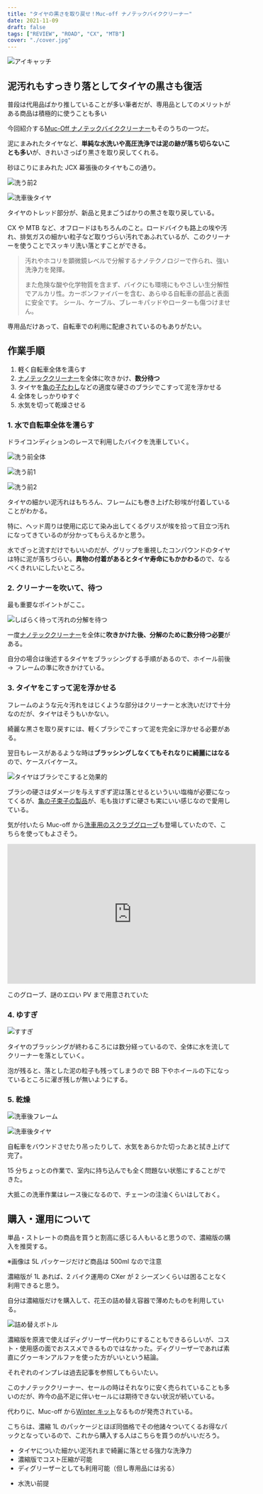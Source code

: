 ```yaml
---
title: "タイヤの黒さを取り戻せ！Muc-off ナノテックバイククリーナー"
date: 2021-11-09
draft: false
tags: ["REVIEW", "ROAD", "CX", "MTB"]
cover: "./cover.jpg"
---
```


![アイキャッチ](./eyecatch.jpg)

## 泥汚れもすっきり落としてタイヤの黒さも復活

普段は代用品ばかり推していることが多い筆者だが、専用品としてのメリットがある商品は積極的に使うことも多い

今回紹介する[Muc-Off ナノテックバイククリーナー](https://amzn.to/3GZvYpO)もそのうちの一つだ。

<LinkBox url="https://www.amazon.co.jp/gp/product/B07T1YW9BW/" isAmazonLink />

泥にまみれたタイヤなど、**単純な水洗いや高圧洗浄では泥の跡が落ち切らないことも多い**が、きれいさっぱり黒さを取り戻してくれる。

砂ほこりにまみれた JCX 幕張後のタイヤもこの通り。

![洗う前2](./before_tyre.jpg)

![洗車後タイヤ](./after_tyre.jpg)

タイヤのトレッド部分が、新品と見まごうばかりの黒さを取り戻している。

CX や MTB など、オフロードはもちろんのこと。ロードバイクも路上の埃や汚れ、排気ガスの細かい粒子など取りづらい汚れであふれているが、このクリーナーを使うことでスッキリ洗い落とすことができる。

> 汚れやホコリを顕微鏡レベルで分解するナノテクノロジーで作られ、強い洗浄力を発揮。
>
> また危険な酸や化学物質を含まず、バイクにも環境にもやさしい生分解性でアルカリ性。カーボンファイバーを含む、あらゆる自転車の部品と表面に安全です。 シール、ケーブル、ブレーキパッドやローターも傷つけません。

専用品だけあって、自転車での利用に配慮されているのもありがたい。

## 作業手順

1. 軽く自転車全体を濡らす
2. [ナノテッククリーナー](https://amzn.to/3GZvYpO)を全体に吹きかけ、**数分待つ**
3. タイヤを[亀の子たわし](https://amzn.to/30aQ93B)などの適度な硬さのブラシでこすって泥を浮かせる
4. 全体をしっかりゆすぐ
5. 水気を切って乾燥させる

### 1. 水で自転車全体を濡らす

ドライコンディションのレースで利用したバイクを洗車していく。

![洗う前全体](./before.jpg)

![洗う前1](./before_front.jpg)

![洗う前2](./before_tyre.jpg)

タイヤの細かい泥汚れはもちろん、フレームにも巻き上げた砂埃が付着していることがわかる。

特に、ヘッド周りは使用に応じて染み出してくるグリスが埃を拾って目立つ汚れになってきているのが分かってもらえるかと思う。

水でざっと流すだけでもいいのだが、グリップを重視したコンパウンドのタイヤは特に泥が落ちづらい。**異物の付着があるとタイヤ寿命にもかかわる**ので、なるべくきれいにしたいところ。

### 2. クリーナーを吹いて、待つ

最も重要なポイントがここ。

![しばらく待って汚れの分解を待つ](./soap.jpg)

一度[ナノテッククリーナー](https://amzn.to/3GZvYpO)を全体に**吹きかけた後、分解のために数分待つ必要**がある。

自分の場合は後述するタイヤをブラッシングする手順があるので、ホイール前後 → フレームの準に吹きかけている。

### 3. タイヤをこすって泥を浮かせる

フレームのような元々汚れをはじくような部分はクリーナーと水洗いだけで十分なのだが、タイヤはそうもいかない。

綺麗な黒さを取り戻すには、軽くブラシでこすって泥を完全に浮かせる必要がある。

翌日もレースがあるような時は**ブラッシングしなくてもそれなりに綺麗にはなる**ので、ケースバイケース。

![タイヤはブラシでこすると効果的](./brush_tyre.jpg)

ブラシの硬さはダメージを与えすぎず泥は落とせるといういい塩梅が必要になってくるが、[亀の子束子の製品](https://amzn.to/3H1mEBS)が、毛も抜けずに硬さも実にいい感じなので愛用している。

<LinkBox url="https://www.amazon.co.jp/gp/product/B01LZ4WFNF/" isAmazonLink />

気が付いたら Muc-off から[洗車用のスクラブグローブ](https://amzn.to/3c6tZSB)も登場していたので、こちらを使ってもよさそう。

<LinkBox url="https://www.amazon.co.jp/gp/product/B09KL22CKH/" isAmazonLink />

<iframe width="560" height="315" src="https://www.youtube.com/embed/fEcIikdl6yE" title="YouTube video player" frameborder="0" allow="accelerometer; autoplay; clipboard-write; encrypted-media; gyroscope; picture-in-picture" allowfullscreen></iframe>

このグローブ、謎のエロい PV まで用意されていた

### 4. ゆすぎ

![すすぎ](./susugi.jpg)

タイヤのブラッシングが終わるころには数分経っているので、全体に水を流してクリーナーを落としていく。

泡が残ると、落とした泥の粒子も残ってしまうので BB 下やホイールの下になっているところに濯ぎ残しが無いようにする。

### 5. 乾燥

![洗車後フレーム](./after_frame.jpg)

![洗車後タイヤ](./after_tyre.jpg)

自転車をバウンドさせたり吊ったりして、水気をあらかた切ったあと拭き上げて完了。

15 分ちょっとの作業で、室内に持ち込んでも全く問題ない状態にすることができた。

大抵この洗車作業はレース後になるので、チェーンの注油くらいはしておく。

## 購入・運用について

単品・ストレートの商品を買うと割高に感じる人もいると思うので、濃縮版の購入を推奨する。

<LinkBox url="https://www.amazon.co.jp/gp/product/B07T22FKHB/" isAmazonLink />

※画像は 5L パッケージだけど商品は 500ml なので注意

<LinkBox url="https://www.wiggle.jp/muc-off-%E6%BF%83%E7%B8%AE%E3%83%90%E3%82%A4%E3%82%AF%E3%82%AF%E3%83%AA%E3%83%BC%E3%83%8A%E3%83%BC-1l-" linkurl="https://ck.jp.ap.valuecommerce.com/servlet/referral?sid=3171302&pid=886932159&vc_url=https%3A%2F%2Fwww.wiggle.jp%2Fmuc-off-%25E6%25BF%2583%25E7%25B8%25AE%25E3%2583%2590%25E3%2582%25A4%25E3%2582%25AF%25E3%2582%25AF%25E3%2583%25AA%25E3%2583%25BC%25E3%2583%258A%25E3%2583%25BC-1l-%3Futm_source%3Dvaluecommerce%26utm_medium%3Daffiliates%26utm_campaign%3Daffiliate-website" />

濃縮版が 1L あれば、2 バイク運用の CXer が 2 シーズンくらいは困ることなく利用できると思う。

自分は濃縮版だけを購入して、花王の詰め替え容器で薄めたものを利用している。

![詰め替えボトル](./bottle.jpg)

<LinkBox url="https://www.amazon.co.jp/gp/product/B0091FWSUA/" isAmazonLink />

濃縮版を原液で使えばディグリーザー代わりにすることもできるらしいが、コスト・使用感の面でおススメできるものではなかった。ディグリーザーであれば素直にグゥーキンアルファを使った方がいいという結論。

それぞれのインプレは過去記事を参照してもらいたい。

<LinkBox url="https://blog.gensobunya.net/post/2020/03/nanotech_degrease/" />

<LinkBox url="https://blog.gensobunya.net/post/2020/03/ghakinalpha/" />

このナノテッククリーナー、セールの時はそれなりに安く売られていることも多いのだが、昨今の品不足に伴いセールには期待できない状況が続いている。

代わりに、Muc-off から[Winter キット](https://www.wiggle.jp/muc-off-%E3%82%A6%E3%82%A3%E3%83%B3%E3%82%BF%E3%83%BC%E3%82%A8%E3%83%83%E3%82%BB%E3%83%B3%E3%82%B7%E3%83%A3%E3%83%AB%E3%82%AD%E3%83%83%E3%83%88)なるものが発売されている。

こちらは、濃縮 1L のパッケージとほぼ同価格でその他諸々ついてくるお得なパックとなっているので、これから購入する人はこちらを買うのがいいだろう。

<PositiveBox>

- タイヤについた細かい泥汚れまで綺麗に落とせる強力な洗浄力
- 濃縮版でコスト圧縮が可能
- ディグリーザーとしても利用可能（但し専用品には劣る）

</PositiveBox>

<NegativeBox>

- 水洗い前提

</NegativeBox>

<LinkBox url="https://www.wiggle.jp/muc-off-%E3%82%A6%E3%82%A3%E3%83%B3%E3%82%BF%E3%83%BC%E3%82%A8%E3%83%83%E3%82%BB%E3%83%B3%E3%82%B7%E3%83%A3%E3%83%AB%E3%82%AD%E3%83%83%E3%83%88"
linkurl="https://ck.jp.ap.valuecommerce.com/servlet/referral?sid=3171302&pid=886932159&vc_url=https%3A%2F%2Fwww.wiggle.jp%2Fmuc-off-ebike-ultimate-cleaning-kit%3Futm_source%3Dvaluecommerce%26utm_medium%3Daffiliates%26utm_campaign%3Daffiliate-website" />

